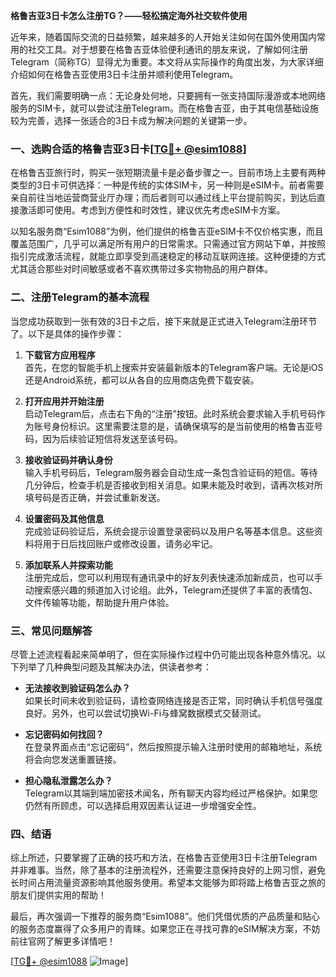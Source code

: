 **格鲁吉亚3日卡怎么注册TG？——轻松搞定海外社交软件使用**

近年来，随着国际交流的日益频繁，越来越多的人开始关注如何在国外使用国内常用的社交工具。对于想要在格鲁吉亚体验便利通讯的朋友来说，了解如何注册Telegram（简称TG）显得尤为重要。本文将从实际操作的角度出发，为大家详细介绍如何在格鲁吉亚使用3日卡注册并顺利使用Telegram。

首先，我们需要明确一点：无论身处何地，只要拥有一张支持国际漫游或本地网络服务的SIM卡，就可以尝试注册Telegram。而在格鲁吉亚，由于其电信基础设施较为完善，选择一张适合的3日卡成为解决问题的关键第一步。

### 一、选购合适的格鲁吉亚3日卡[[TG💪+ @esim1088](https://t.me/s/esim1088)]

在格鲁吉亚旅行时，购买一张短期流量卡是必备步骤之一。目前市场上主要有两种类型的3日卡可供选择：一种是传统的实体SIM卡，另一种则是eSIM卡。前者需要亲自前往当地运营商营业厅办理；而后者则可以通过线上平台提前购买，到达后直接激活即可使用。考虑到方便性和时效性，建议优先考虑eSIM卡方案。

以知名服务商“Esim1088”为例，他们提供的格鲁吉亚eSIM卡不仅价格实惠，而且覆盖范围广，几乎可以满足所有用户的日常需求。只需通过官方网站下单，并按照指引完成激活流程，就能立即享受到高速稳定的移动互联网连接。这种便捷的方式尤其适合那些对时间敏感或者不喜欢携带过多实物物品的用户群体。

### 二、注册Telegram的基本流程

当您成功获取到一张有效的3日卡之后，接下来就是正式进入Telegram注册环节了。以下是具体的操作步骤：

1. **下载官方应用程序**  
   首先，在您的智能手机上搜索并安装最新版本的Telegram客户端。无论是iOS还是Android系统，都可以从各自的应用商店免费下载安装。

2. **打开应用并开始注册**  
   启动Telegram后，点击右下角的“注册”按钮。此时系统会要求输入手机号码作为账号身份标识。这里需要注意的是，请确保填写的是当前使用的格鲁吉亚号码，因为后续验证短信将发送至该号码。

3. **接收验证码并确认身份**  
   输入手机号码后，Telegram服务器会自动生成一条包含验证码的短信。等待几分钟后，检查手机是否接收到相关消息。如果未能及时收到，请再次核对所填号码是否正确，并尝试重新发送。

4. **设置密码及其他信息**  
   完成验证码验证后，系统会提示设置登录密码以及用户名等基本信息。这些资料将用于日后找回账户或修改设置，请务必牢记。

5. **添加联系人并探索功能**  
   注册完成后，您可以利用现有通讯录中的好友列表快速添加新成员，也可以手动搜索感兴趣的频道加入讨论组。此外，Telegram还提供了丰富的表情包、文件传输等功能，帮助提升用户体验。

### 三、常见问题解答

尽管上述流程看起来简单明了，但在实际操作过程中仍可能出现各种意外情况。以下列举了几种典型问题及其解决办法，供读者参考：

- **无法接收到验证码怎么办？**  
  如果长时间未收到验证码，请检查网络连接是否正常，同时确认手机信号强度良好。另外，也可以尝试切换Wi-Fi与蜂窝数据模式交替测试。

- **忘记密码如何找回？**  
  在登录界面点击“忘记密码”，然后按照提示输入注册时使用的邮箱地址，系统将会向您发送重置链接。

- **担心隐私泄露怎么办？**  
  Telegram以其端到端加密技术闻名，所有聊天内容均经过严格保护。如果您仍然有所顾虑，可以选择启用双因素认证进一步增强安全性。

### 四、结语

综上所述，只要掌握了正确的技巧和方法，在格鲁吉亚使用3日卡注册Telegram并非难事。当然，除了基本的注册流程外，还需要注意保持良好的上网习惯，避免长时间占用流量资源影响其他服务使用。希望本文能够为即将踏上格鲁吉亚之旅的朋友们提供实用的帮助！

最后，再次强调一下推荐的服务商“Esim1088”。他们凭借优质的产品质量和贴心的服务态度赢得了众多用户的青睐。如果您正在寻找可靠的eSIM解决方案，不妨前往官网了解更多详情吧！

[[TG💪+ @esim1088](https://t.me/s/esim1088) ![Image](https://i.postimg.cc/4NQfJmqS/Snipaste-2025-05-13-00-14-12.png)]
